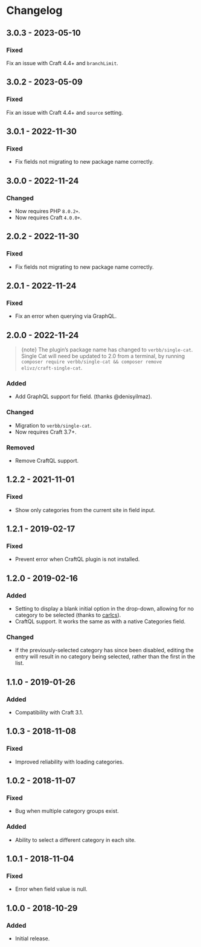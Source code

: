 # Changelog

## 3.0.3 - 2023-05-10

### Fixed
Fix an issue with Craft 4.4+ and `branchLimit`.

## 3.0.2 - 2023-05-09

### Fixed
Fix an issue with Craft 4.4+ and `source` setting.

## 3.0.1 - 2022-11-30

### Fixed
- Fix fields not migrating to new package name correctly.

## 3.0.0 - 2022-11-24

### Changed
- Now requires PHP `8.0.2+`.
- Now requires Craft `4.0.0+`.

## 2.0.2 - 2022-11-30

### Fixed
- Fix fields not migrating to new package name correctly.

## 2.0.1 - 2022-11-24

### Fixed
- Fix an error when querying via GraphQL.

## 2.0.0 - 2022-11-24

> {note} The plugin’s package name has changed to `verbb/single-cat`. Single Cat will need be updated to 2.0 from a terminal, by running `composer require verbb/single-cat && composer remove elivz/craft-single-cat`.

### Added
- Add GraphQL support for field. (thanks @denisyilmaz).

### Changed
- Migration to `verbb/single-cat`.
- Now requires Craft 3.7+.

### Removed
- Remove CraftQL support.

## 1.2.2 - 2021-11-01

### Fixed
- Show only categories from the current site in field input.

## 1.2.1 - 2019-02-17

### Fixed
- Prevent error when CraftQL plugin is not installed.

## 1.2.0 - 2019-02-16

### Added
- Setting to display a blank initial option in the drop-down, allowing for no category to be selected (thanks to [carlcs](https://github.com/carlcs)).
- CraftQL support. It works the same as with a native Categories field.

### Changed
- If the previously-selected category has since been disabled, editing the entry will result in no category being selected, rather than the first in the list.

## 1.1.0 - 2019-01-26

### Added
- Compatibility with Craft 3.1.

## 1.0.3 - 2018-11-08

### Fixed
- Improved reliability with loading categories.

## 1.0.2 - 2018-11-07

### Fixed
- Bug when multiple category groups exist.

### Added
- Ability to select a different category in each site.

## 1.0.1 - 2018-11-04

### Fixed
- Error when field value is null.

## 1.0.0 - 2018-10-29

### Added
- Initial release.
